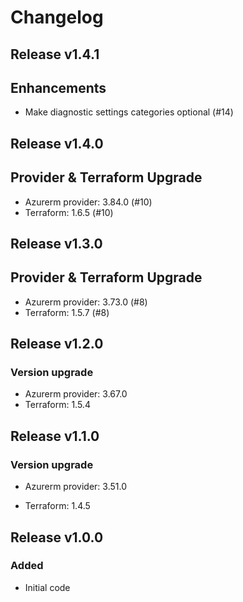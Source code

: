 # Changelog

## Release v1.4.1

## Enhancements

- Make diagnostic settings categories optional (#14)


   
## Release v1.4.0

## Provider & Terraform Upgrade
- Azurerm provider: 3.84.0 (#10)
- Terraform: 1.6.5 (#10)
   
## Release v1.3.0

## Provider & Terraform Upgrade
- Azurerm provider: 3.73.0 (#8)
- Terraform: 1.5.7 (#8)

   
## Release v1.2.0

### Version upgrade
- Azurerm provider: 3.67.0
- Terraform: 1.5.4

   
## Release v1.1.0

### Version upgrade

- Azurerm provider: 3.51.0

- Terraform: 1.4.5
   
## Release v1.0.0

### Added

- Initial code
   